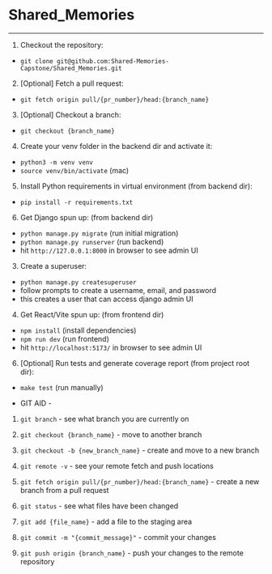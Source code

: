 # Shared_Memories
---
1. Checkout the repository:
  - `git clone git@github.com:Shared-Memories-Capstone/Shared_Memories.git`

2. [Optional] Fetch a pull request:
  - `git fetch origin pull/{pr_number}/head:{branch_name}`

3. [Optional] Checkout a branch:
  - `git checkout {branch_name}`

4. Create your venv folder in the backend dir and activate it:
  - `python3 -m venv venv`
  - `source venv/bin/activate` (mac)

5. Install Python requirements in virtual environment (from backend dir):
  - `pip install -r requirements.txt`

6. Get Django spun up: (from backend dir)
  - `python manage.py migrate` (run initial migration)
  - `python manage.py runserver` (run backend)
  - hit `http://127.0.0.1:8000` in browser to see admin UI

3. Create a superuser:
  - `python manage.py createsuperuser`
  - follow prompts to create a username, email, and password
  - this creates a user that can access django admin UI

4. Get React/Vite spun up: (from frontend dir)
  - `npm install` (install dependencies)
  - `npm run dev` (run frontend)
  - hit `http://localhost:5173/` in browser to see admin UI

6. [Optional] Run tests and generate coverage report (from project root dir):
  - `make test` (run manually)

- GIT AID -
1. `git branch` - see what branch you are currently on
1. `git checkout {branch_name}` - move to another branch
1. `git checkout -b {new_branch_name}` - create and move to a new branch
1. `git remote -v` - see your remote fetch and push locations
1. `git fetch origin pull/{pr_number}/head:{branch_name}` - create a new branch from a pull request

5. `git status` - see what files have been changed
6. `git add {file_name}` - add a file to the staging area
7. `git commit -m "{commit_message}"` - commit your changes
8. `git push origin {branch_name}` - push your changes to the remote repository

